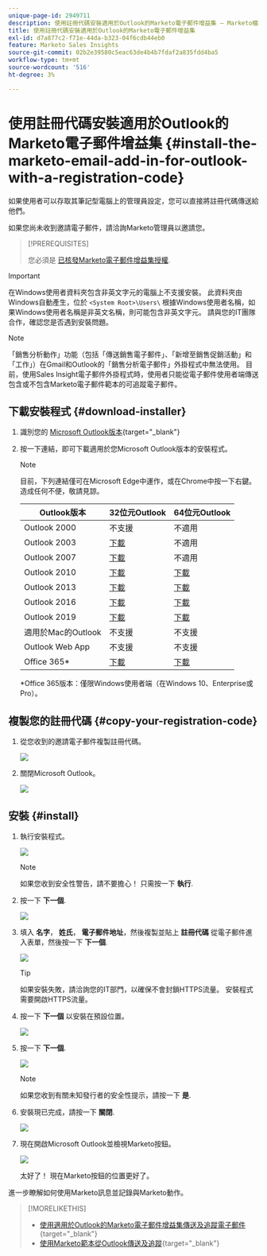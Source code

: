 ```yaml
---
unique-page-id: 2949711
description: 使用註冊代碼安裝適用於Outlook的Marketo電子郵件增益集 — Marketo檔案 — 產品檔案
title: 使用註冊代碼安裝適用於Outlook的Marketo電子郵件增益集
exl-id: d7a877c2-f71e-44da-b323-04f6cdb44eb0
feature: Marketo Sales Insights
source-git-commit: 02b2e39580c5eac63de4b4b7fdaf2a835fdd4ba5
workflow-type: tm+mt
source-wordcount: '516'
ht-degree: 3%

---
```


# 使用註冊代碼安裝適用於Outlook的Marketo電子郵件增益集 {#install-the-marketo-email-add-in-for-outlook-with-a-registration-code}

如果使用者可以存取其筆記型電腦上的管理員設定，您可以直接將註冊代碼傳送給他們。

如果您尚未收到邀請電子郵件，請洽詢Marketo管理員以邀請您。

>[!PREREQUISITES]
>
>您必須是 [已核發Marketo電子郵件增益集授權](/help/marketo/product-docs/marketo-sales-insight/msi-outlook-plugin/issue-a-marketo-email-add-in-license.md).

>[!IMPORTANT]
>
>在Windows使用者資料夾包含非英文字元的電腦上不支援安裝。 此資料夾由Windows自動產生，位於 `<System Root>\Users\` 根據Windows使用者名稱，如果Windows使用者名稱是非英文名稱，則可能包含非英文字元。 請與您的IT團隊合作，確認您是否遇到安裝問題。

>[!NOTE]
>
>「銷售分析動作」功能（包括「傳送銷售電子郵件」、「新增至銷售促銷活動」和「工作」）在Gmail和Outlook的「銷售分析電子郵件」外掛程式中無法使用。 目前，使用Sales Insight電子郵件外掛程式時，使用者只能從電子郵件使用者端傳送包含或不包含Marketo電子郵件範本的可追蹤電子郵件。

## 下載安裝程式 {#download-installer}

1. 識別您的 [Microsoft Outlook版本](https://support.office.com/en-us/article/what-version-of-outlook-do-i-have-b3a9568c-edb5-42b9-9825-d48d82b2257c){target="_blank"}

1. 按一下連結，即可下載適用於您Microsoft Outlook版本的安裝程式。

   >[!NOTE]
   >
   >目前，下列連結僅可在Microsoft Edge中運作，或在Chrome中按一下右鍵。 造成任何不便，敬請見諒。

   | Outlook版本 | 32位元Outlook | 64位元Outlook |
   |---|---|---|
   | Outlook 2000 | 不支援 | 不適用 |
   | Outlook 2003 | [下載](https://munchkin.marketo.net/MarketoAddInSetup32.msi) | 不適用 |
   | Outlook 2007 | [下載](https://munchkin.marketo.net/MarketoAddInSetup32.msi) | 不適用 |
   | Outlook 2010 | [下載](https://munchkin.marketo.net/MarketoAddInSetup32.msi) | [下載](https://munchkin.marketo.net/MarketoAddInSetup64.msi) |
   | Outlook 2013 | [下載](https://munchkin.marketo.net/MarketoAddInSetup32.msi) | [下載](https://munchkin.marketo.net/MarketoAddInSetup64.msi) |
   | Outlook 2016 | [下載](https://munchkin.marketo.net/MarketoAddInSetup32.msi) | [下載](https://munchkin.marketo.net/MarketoAddInSetup64.msi) |
   | Outlook 2019 | [下載](https://munchkin.marketo.net/MarketoAddInSetup32.msi) | [下載](https://munchkin.marketo.net/MarketoAddInSetup64.msi) |
   | 適用於Mac的Outlook | 不支援 | 不支援 |
   | Outlook Web App | 不支援 | 不支援 |
   | Office 365* | [下載](https://munchkin.marketo.net/MarketoAddInSetup32.msi) | [下載](https://munchkin.marketo.net/MarketoAddInSetup64.msi) |

   *Office 365版本：僅限Windows使用者端（在Windows 10、Enterprise或Pro）。

## 複製您的註冊代碼 {#copy-your-registration-code}

1. 從您收到的邀請電子郵件複製註冊代碼。

   ![](assets/image2016-7-22-10-3a45-3a10.png)

1. 關閉Microsoft Outlook。

   ![](assets/ent-key-close-outlook-hand.png)

## 安裝 {#install}

1. 執行安裝程式。

   ![](assets/image2016-7-25-10-3a23-3a33.png)

   >[!NOTE]
   >
   >如果您收到安全性警告，請不要擔心！ 只需按一下 **執行**.

1. 按一下 **下一個**.

   ![](assets/welcome-to-the-setup-wizard-hand.png)

1. 填入 **名字**， **姓氏**， **電子郵件地址**，然後複製並貼上 **註冊代碼** 從電子郵件進入表單，然後按一下 **下一個**.

   ![](assets/enter-your-information-hands.png)

   >[!TIP]
   >
   >如果安裝失敗，請洽詢您的IT部門，以確保不會封鎖HTTPS流量。 安裝程式需要開啟HTTPS流量。

1. 按一下 **下一個** 以安裝在預設位置。

   ![](assets/select-installation-folder-hand.png)

1. 按一下 **下一個**.

   ![](assets/confirm-installation-hand.png)

   >[!NOTE]
   >
   >如果您收到有關未知發行者的安全性提示，請按一下 **是**.

1. 安裝現已完成，請按一下 **關閉**.

   ![](assets/image2014-9-23-15-3a52-3a11.png)

1. 現在開啟Microsoft Outlook並檢視Marketo按鈕。

   ![](assets/image2016-8-24-15-3a47-3a38.png)

   太好了！ 現在Marketo按鈕的位置更好了。

進一步瞭解如何使用Marketo訊息並記錄與Marketo動作。

>[!MORELIKETHIS]
>
>* [使用適用於Outlook的Marketo電子郵件增益集傳送及追蹤電子郵件](/help/marketo/product-docs/marketo-sales-insight/msi-outlook-plugin/send-and-track-an-email-with-the-email-add-in-for-outlook.md){target="_blank"}
>* [使用Marketo範本從Outlook傳送及追蹤](/help/marketo/product-docs/marketo-sales-insight/msi-outlook-plugin/send-and-track-from-outlook-using-a-marketo-template.md){target="_blank"}
